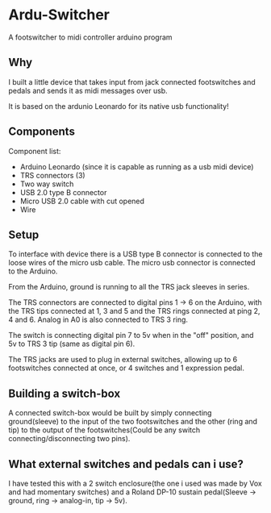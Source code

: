 # Ardu-Switcher
A footswitcher to midi controller arduino program

## Why

I built a little device that takes input from jack connected footswitches and pedals and sends it as midi messages over usb.

It is based on the ardunio Leonardo for its native usb functionality!

## Components
Component list:

* Arduino Leonardo (since it is capable as running as a usb midi device)
* TRS connectors (3)
* Two way switch
* USB 2.0 type B connector
* Micro USB 2.0 cable with cut opened
* Wire

## Setup
To interface with device there is a USB type B connector is connected to the loose wires of the micro usb cable. The micro usb connector is connected to the Arduino.

From the Arduino, ground is running to all the TRS jack sleeves in series.

The TRS connectors are connected to digital pins 1 -> 6 on the Arduino, with the TRS tips connected at 1, 3 and 5 and the TRS rings connected at ping 2, 4 and 6. Analog in A0 is also connected to TRS 3 ring.

The switch is connecting digital pin 7 to 5v when in the "off" position, and 5v to TRS 3 tip (same as digital pin 6).

The TRS jacks are used to plug in external switches, allowing up to 6 footswitches connected at once, or 4 switches and 1 expression pedal.

## Building a switch-box
A connected switch-box would be built by simply connecting ground(sleeve) to the input of the two footswitches and the other (ring and tip) to the output of the footswitches(Could be any switch connecting/disconnecting two pins).

## What external switches and pedals can i use?
I have tested this with a 2 switch enclosure(the one i used was made by Vox and had momentary switches) and a Roland DP-10 sustain pedal(Sleeve -> ground, ring -> analog-in, tip -> 5v).
